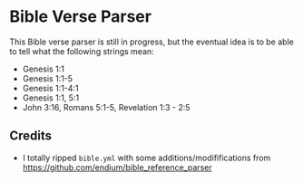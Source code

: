 # Bible Verse Parser

This Bible verse parser is still in progress, but the eventual idea is to be able to tell what the following strings mean:

* Genesis 1:1
* Genesis 1:1-5
* Genesis 1:1-4:1
* Genesis 1:1, 5:1
* John 3:16, Romans 5:1-5, Revelation 1:3 - 2:5

## Credits
* I totally ripped `bible.yml` with some additions/modififications from https://github.com/endium/bible_reference_parser